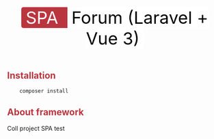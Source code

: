 <div align="center" style="margin-top: 50px; margin-bottom: 50px">
<span style="border-top-left-radius: 5px; border-bottom-left-radius: 5px; background-color: #ba363f; font-size: 40px; width: 100px; padding-left: 10px; padding-right: 10px; color: white">
SPA
</span>
<span style="border-top-right-radius: 5px; border-bottom-right-radius: 5px; background-color: white; font-size: 40px; width: 100px; padding-left: 10px; padding-right: 10px; color: black">
Forum (Laravel + Vue 3)
</span>
</div>



## <h2 style="color:#ba363f">Installation</h2>
``` 
    composer install
```

## <h2 style="color:#ba363f">About framework</h2>
Coll project SPA test
